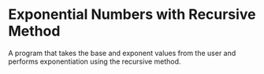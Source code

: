 # Exponential Numbers with Recursive Method

A program that takes the base and exponent values from 
the user and performs exponentiation using the 
recursive method.